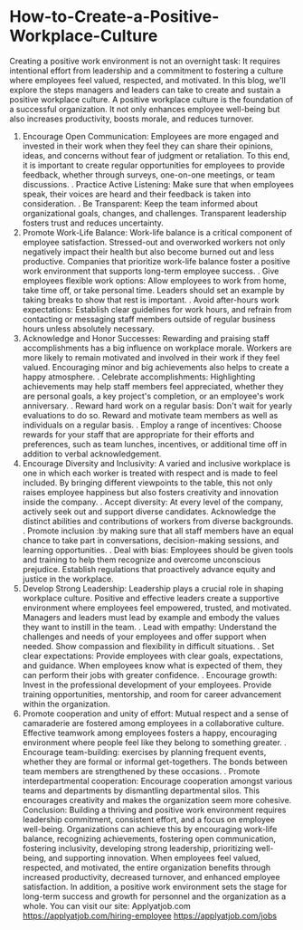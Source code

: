 # How-to-Create-a-Positive-Workplace-Culture
Creating a positive work environment is not an overnight task:
 It requires intentional effort from leadership and a commitment to fostering a culture where employees feel valued, respected, and motivated. In this blog, we'll explore the steps managers and leaders can take to create and sustain a positive workplace culture. A positive workplace culture is the foundation of a successful organization. It not only enhances employee well-being but also increases productivity, boosts morale, and reduces turnover.
1. Encourage Open Communication: 
Employees are more engaged and invested in their work when they feel they can share their opinions, ideas, and concerns without fear of judgment or retaliation. To this end, it is important to create regular opportunities for employees to provide feedback, whether through surveys, one-on-one meetings, or team discussions.
. Practice Active Listening: Make sure that when employees speak, their voices are heard and their feedback is taken into consideration. 
. Be Transparent: Keep the team informed about organizational goals, changes, and challenges. Transparent leadership fosters trust and reduces uncertainty.
2. Promote Work-Life Balance: 
Work-life balance is a critical component of employee satisfaction. Stressed-out and overworked workers not only negatively impact their health but also become burned out and less productive. Companies that prioritize work-life balance foster a positive work environment that supports long-term employee success. 
. Give employees flexible work options: Allow employees to work from home, take time off, or take personal time. Leaders should set an example by taking breaks to show that rest is important. 
. Avoid after-hours work expectations: Establish clear guidelines for work hours, and refrain from contacting or messaging staff members outside of regular business hours unless absolutely necessary.
3. Acknowledge and Honor Successes:
Rewarding and praising staff accomplishments has a big influence on workplace morale. Workers are more likely to remain motivated and involved in their work if they feel valued. Encouraging minor and big achievements also helps to create a happy atmosphere.
. Celebrate accomplishments: Highlighting achievements may help staff members feel appreciated, whether they are personal goals, a key project's completion, or an employee's work anniversary.
. Reward hard work on a regular basis: Don't wait for yearly evaluations to do so. Reward and motivate team members as well as individuals on a regular basis.
. Employ a range of incentives: Choose rewards for your staff that are appropriate for their efforts and preferences, such as team lunches, incentives, or additional time off in addition to verbal acknowledgement.
4. Encourage Diversity and Inclusivity:
A varied and inclusive workplace is one in which each worker is treated with respect and is made to feel included. By bringing different viewpoints to the table, this not only raises employee happiness but also fosters creativity and innovation inside the company.
. Accept diversity: At every level of the company, actively seek out and support diverse candidates. Acknowledge the distinct abilities and contributions of workers from diverse backgrounds.
. Promote inclusion :by making sure that all staff members have an equal chance to take part in conversations, decision-making sessions, and learning opportunities.
. Deal with bias: Employees should be given tools and training to help them recognize and overcome unconscious prejudice. Establish regulations that proactively advance equity and justice in the workplace.
5. Develop Strong Leadership:
 Leadership plays a crucial role in shaping workplace culture. Positive and effective leaders create a supportive environment where employees feel empowered, trusted, and motivated. Managers and leaders must lead by example and embody the values they want to instill in the team. 
. Lead with empathy: Understand the challenges and needs of your employees and offer support when needed. Show compassion and flexibility in difficult situations. 
. Set clear expectations: Provide employees with clear goals, expectations, and guidance. When employees know what is expected of them, they can perform their jobs with greater confidence. 
. Encourage growth: Invest in the professional development of your employees. Provide training opportunities, mentorship, and room for career advancement within the organization.
6. Promote cooperation and unity of effort:
Mutual respect and a sense of camaraderie are fostered among employees in a collaborative culture. Effective teamwork among employees fosters a happy, encouraging environment where people feel like they belong to something greater.
. Encourage team-building: exercises by planning frequent events, whether they are formal or informal get-togethers. The bonds between team members are strengthened by these occasions.
. Promote interdepartmental cooperation: Encourage cooperation amongst various teams and departments by dismantling departmental silos. This encourages creativity and makes the organization seem more cohesive.
Conclusion: 
Building a thriving and positive work environment requires leadership commitment, consistent effort, and a focus on employee well-being. Organizations can achieve this by encouraging work-life balance, recognizing achievements, fostering open communication, fostering inclusivity, developing strong leadership, prioritizing well-being, and supporting innovation. When employees feel valued, respected, and motivated, the entire organization benefits through increased productivity, decreased turnover, and enhanced employee satisfaction. In addition, a positive work environment sets the stage for long-term success and growth for personnel and the organization as a whole.
You can visit our site: Applyatjob.com
https://applyatjob.com/hiring-employee
https://applyatjob.com/jobs
